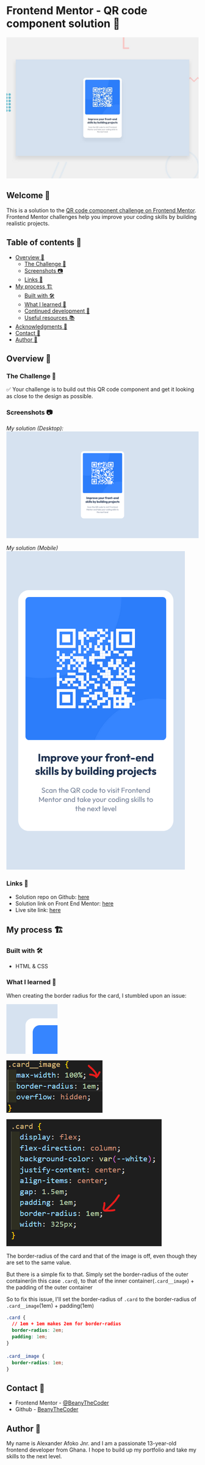 # Frontend Mentor - QR code component solution 🚀

![preview](./design/desktop-preview.jpg)

## Welcome 👋

This is a solution to the [QR code component challenge on Frontend Mentor](https://www.frontendmentor.io/challenges/qr-code-component-iux_sIO_H/). Frontend Mentor challenges help you improve your coding skills by building realistic projects.

## Table of contents 📑

- [Overview 🌟](#overview-🌟)
  - [The Challenge 🧪](#the-challenge-🧪)
  - [Screenshots 📷](#screenshots-📷)
  - [Links 🔗](#links-🔗)
- [My process 🏗️](#my-process-🏗️)
  - [Built with 🛠️](#built-with-🛠️)
  - [What I learned 🧠](#what-i-learned-🧠)
  - [Continued development 🚀](#continued-development-🚀)
  - [Useful resources 📚](#useful-resources-📚)
- [Acknowledgments 🙏](#acknowledgments-🙏)
- [Contact 📧](#contact-📧)
- [Author 👤](#author-👤)

## Overview 🌟

### The Challenge 🧪

✅ Your challenge is to build out this QR code component and get it looking as close to the design as possible.

### Screenshots 📷

_My solution (Desktop):_
![image of desktop solution](./readme-images/desktop.png)

_My solution (Mobile)_
![image of mobile solution](./readme-images/mobile.png)

### Links 🔗

- Solution repo on Github: [here]()
- Solution link on Front End Mentor: [here]()
- Live site link: [here](beanythecoder.github.io/qr-code-component-main)

## My process 🏗️

### Built with 🛠️

- HTML & CSS

### What I learned 🧠

When creating the border radius for the card, I stumbled upon an issue:

![Defective border radius](./readme-images/image1.png)

![](./readme-images/image2.png)

![](./readme-images/image3.png)

The border-radius of the card and that of the image is off, even though they are set to the same value.

But there is a simple fix to that. Simply set the border-radius of the outer container(in this case `.card`), to that of the inner container(`.card__image`) + the padding of the outer container

So to fix this issue, I'll set the border-radius of `.card` to the border-radius of `.card__image`(1em) + padding(1em)

```css
.card {
  // 1em + 1em makes 2em for border-radius
  border-radius: 2em;
  padding: 1em;
}

.card__image {
  border-radius: 1em;
}
```

## Contact 📧

- Frontend Mentor - [@BeanyTheCoder](https://www.frontendmentor.io/profile/BeanyTheCoder)
- Github - [BeanyTheCoder](https://github.com/BeanyTheCoder)

## Author 👤

My name is Alexander Afoko Jnr. and I am a passionate 13-year-old frontend developer from Ghana.
I hope to build up my portfolio and take my skills to the next level.
